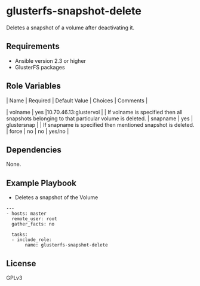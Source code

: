 glusterfs-snapshot-delete
=========

Deletes a snapshot of a volume after deactivating it.

Requirements
------------

* Ansible version 2.3 or higher
* GlusterFS packages

Role Variables
--------------

| Name               | Required | Default Value         | Choices | Comments |

| volname            | yes      |10.70.46.13:glustervol |         | If volname is specified then all snapshots belonging to that particular volume is deleted.
| snapname           | yes      | glustersnap           |         | If snapname is specified then mentioned snapshot is deleted.  
| force              | no       | no                    | yes/no  |

Dependencies
------------

None.

Example Playbook
----------------

* Deletes a snapshot of the Volume

```
---
- hosts: master
  remote_user: root
  gather_facts: no

  tasks:
  - include_role:
       name: glusterfs-snapshot-delete

```
License
-------
GPLv3
